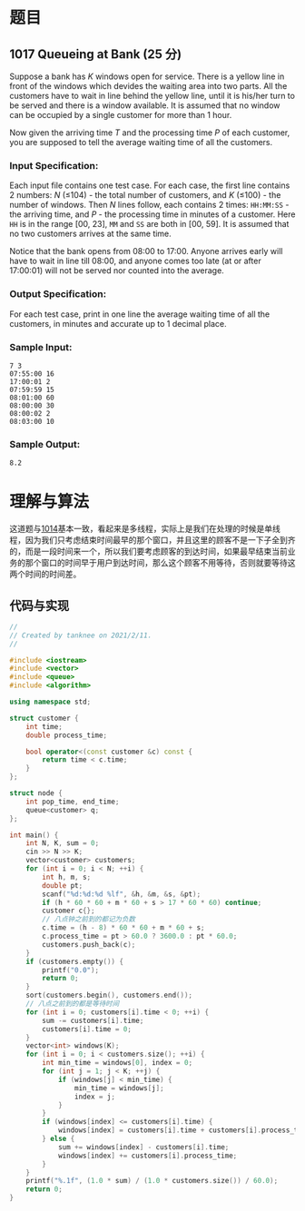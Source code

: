 # 题目

## 1017 Queueing at Bank (25 分)

Suppose a bank has *K* windows open for service. There is a yellow line in front of the windows which devides the waiting area into two parts. All the customers have to wait in line behind the yellow line, until it is his/her turn to be served and there is a window available. It is assumed that no window can be occupied by a single customer for more than 1 hour.

Now given the arriving time *T* and the processing time *P* of each customer, you are supposed to tell the average waiting time of all the customers.

### Input Specification:

Each input file contains one test case. For each case, the first line contains 2 numbers: *N* (≤104) - the total number of customers, and *K* (≤100) - the number of windows. Then *N* lines follow, each contains 2 times: `HH:MM:SS` - the arriving time, and *P* - the processing time in minutes of a customer. Here `HH` is in the range [00, 23], `MM` and `SS` are both in [00, 59]. It is assumed that no two customers arrives at the same time.

Notice that the bank opens from 08:00 to 17:00. Anyone arrives early will have to wait in line till 08:00, and anyone comes too late (at or after 17:00:01) will not be served nor counted into the average.

### Output Specification:

For each test case, print in one line the average waiting time of all the customers, in minutes and accurate up to 1 decimal place.

### Sample Input:

```in
7 3
07:55:00 16
17:00:01 2
07:59:59 15
08:01:00 60
08:00:00 30
08:00:02 2
08:03:00 10
```

### Sample Output:

```out
8.2
```

# 理解与算法

这道题与[1014](./Advanced%201014.md)基本一致，看起来是多线程，实际上是我们在处理的时候是单线程，因为我们只考虑结束时间最早的那个窗口，并且这里的顾客不是一下子全到齐的，而是一段时间来一个，所以我们要考虑顾客的到达时间，如果最早结束当前业务的那个窗口的时间早于用户到达时间，那么这个顾客不用等待，否则就要等待这两个时间的时间差。

## 代码与实现

```cpp
//
// Created by tanknee on 2021/2/11.
//

#include <iostream>
#include <vector>
#include <queue>
#include <algorithm>

using namespace std;

struct customer {
    int time;
    double process_time;

    bool operator<(const customer &c) const {
        return time < c.time;
    }
};

struct node {
    int pop_time, end_time;
    queue<customer> q;
};

int main() {
    int N, K, sum = 0;
    cin >> N >> K;
    vector<customer> customers;
    for (int i = 0; i < N; ++i) {
        int h, m, s;
        double pt;
        scanf("%d:%d:%d %lf", &h, &m, &s, &pt);
        if (h * 60 * 60 + m * 60 + s > 17 * 60 * 60) continue;
        customer c{};
        // 八点钟之前到的都记为负数
        c.time = (h - 8) * 60 * 60 + m * 60 + s;
        c.process_time = pt > 60.0 ? 3600.0 : pt * 60.0;
        customers.push_back(c);
    }
    if (customers.empty()) {
        printf("0.0");
        return 0;
    }
    sort(customers.begin(), customers.end());
    // 八点之前到的都是等待时间
    for (int i = 0; customers[i].time < 0; ++i) {
        sum -= customers[i].time;
        customers[i].time = 0;
    }
    vector<int> windows(K);
    for (int i = 0; i < customers.size(); ++i) {
        int min_time = windows[0], index = 0;
        for (int j = 1; j < K; ++j) {
            if (windows[j] < min_time) {
                min_time = windows[j];
                index = j;
            }
        }
        if (windows[index] <= customers[i].time) {
            windows[index] = customers[i].time + customers[i].process_time;
        } else {
            sum += windows[index] - customers[i].time;
            windows[index] += customers[i].process_time;
        }
    }
    printf("%.1f", (1.0 * sum) / (1.0 * customers.size()) / 60.0);
    return 0;
}
```

